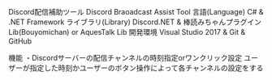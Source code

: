 Discord配信補助ツール
Discord Braoadcast Assist Tool
言語(Language) C# & .NET Framework
ライブラリ(Library) Discord.NET & 棒読みちゃんプラグインLib(Bouyomichan) or AquesTalk Lib
開発環境 Visual Studio 2017 & Git & GitHub

機能
・Discordサーバーの配信チャンネルの時刻指定orワンクリック設定
  ユーザーが指定した時刻かユーザーのボタン操作によって各チャンネルの設定をする

